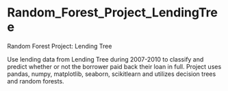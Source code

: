# Random_Forest_Project_LendingTree

Random Forest Project: Lending Tree     

Use lending data from Lending Tree during 2007-2010 to classify and predict whether or not the borrower paid back their loan in full. Project uses pandas, numpy, matplotlib, seaborn, scikitlearn and utilizes decision trees and random forests.
